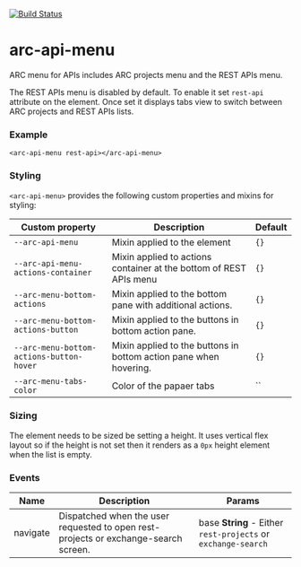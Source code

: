 [![Build Status](https://travis-ci.org/advanced-rest-client/arc-api-menu.svg?branch=stage)](https://travis-ci.org/advanced-rest-client/arc-api-menu)  

# arc-api-menu

ARC menu for APIs includes ARC projects menu and the REST APIs menu.

The REST APIs menu is disabled by default. To enable it set `rest-api`
attribute on the element. Once set it displays tabs view to switch between ARC
projects and REST APIs lists.

### Example
```
<arc-api-menu rest-api></arc-api-menu>
```

### Styling
`<arc-api-menu>` provides the following custom properties and mixins for styling:

Custom property | Description | Default
----------------|-------------|----------
`--arc-api-menu` | Mixin applied to the element | `{}`
`--arc-api-menu-actions-container` | Mixin applied to actions container at the bottom of REST APIs menu | `{}`
`--arc-menu-bottom-actions` | Mixin applied to the bottom pane with additional actions. | `{}`
`--arc-menu-bottom-actions-button` | Mixin applied to the buttons in bottom action pane. | `{}`
`--arc-menu-bottom-actions-button-hover` | Mixin applied to the buttons in bottom action pane when hovering. | `{}`
`--arc-menu-tabs-color` | Color of the papaer tabs | ``

### Sizing

The element needs to be sized be setting a height. It uses vertical flex layout
so if the height is not set then it renders as a `0px` height element when the list
is empty.



### Events
| Name | Description | Params |
| --- | --- | --- |
| navigate | Dispatched when the user requested to open rest-projects or exchange-search screen. | base **String** - Either `rest-projects` or `exchange-search` |
